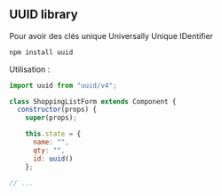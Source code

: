 ## UUID library

Pour avoir des clés unique Universally Unique IDentifier

```bash
npm install uuid
```

Utilisation :

```jsx
import uuid from "uuid/v4";

class ShoppingListForm extends Component {
  constructor(props) {
    super(props);

    this.state = {
      name: "",
      qty: "",
      id: uuid()
    };

// ...
```

